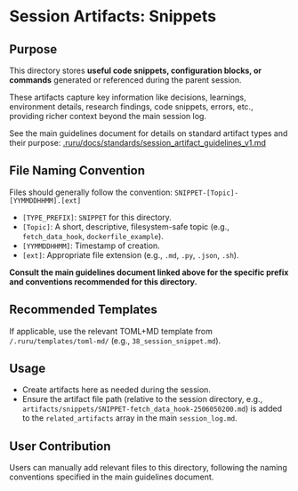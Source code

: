 # Session Artifacts: Snippets

## Purpose

This directory stores **useful code snippets, configuration blocks, or commands** generated or referenced during the parent session.

These artifacts capture key information like decisions, learnings, environment details, research findings, code snippets, errors, etc., providing richer context beyond the main session log.

See the main guidelines document for details on standard artifact types and their purpose:
[.ruru/docs/standards/session_artifact_guidelines_v1.md](/.ruru/docs/standards/session_artifact_guidelines_v1.md)

## File Naming Convention

Files should generally follow the convention: `SNIPPET-[Topic]-[YYMMDDHHMM].[ext]`

*   `[TYPE_PREFIX]`: `SNIPPET` for this directory.
*   `[Topic]`: A short, descriptive, filesystem-safe topic (e.g., `fetch_data_hook`, `dockerfile_example`).
*   `[YYMMDDHHMM]`: Timestamp of creation.
*   `[ext]`: Appropriate file extension (e.g., `.md`, `.py`, `.json`, `.sh`).

**Consult the main guidelines document linked above for the specific prefix and conventions recommended for this directory.**

## Recommended Templates

If applicable, use the relevant TOML+MD template from `/.ruru/templates/toml-md/` (e.g., `38_session_snippet.md`).

## Usage

*   Create artifacts here as needed during the session.
*   Ensure the artifact file path (relative to the session directory, e.g., `artifacts/snippets/SNIPPET-fetch_data_hook-2506050200.md`) is added to the `related_artifacts` array in the main `session_log.md`.

## User Contribution

Users can manually add relevant files to this directory, following the naming conventions specified in the main guidelines document.